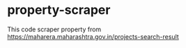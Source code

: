# property-scraper
This code scraper property from https://maharera.maharashtra.gov.in/projects-search-result
